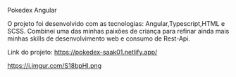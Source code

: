 Pokedex Angular

O projeto foi desenvolvido com as tecnologias: Angular,Typescript,HTML e SCSS. Combinei uma das minhas paixões de criança para refinar ainda mais minhas skills de desenvolvimento web e consumo de Rest-Api.

Link do projeto: https://pokedex-saak01.netlify.app/


https://i.imgur.com/S18bpHI.png

